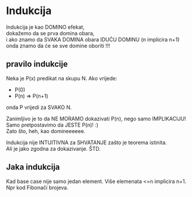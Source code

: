 
# Indukcija
Indukcija je kao DOMINO efekat,  
dokažemo da se prva domina obara,  
i ako znamo da SVAKA DOMINA obara IDUĆU DOMINU (n implicira n+1)  
onda znamo da će se sve domine oboriti !!!

## pravilo indukcije
Neka je P(x) predikat na skupu N.
Ako vrijede:
- P(0)
- P(n) => P(n+1)

onda P vrijedi za SVAKO N.

Zanimljivo je to da NE MORAMO dokazivati P(n),
nego samo IMPLIKACIJU!  
Samo pretpostavimo da JESTE P(n)! :)  
Zato što, heh, kao domineeeeee.

Indukcija nije INTUITIVNA za SHVATANJE zašto je teorema istinita.  
Ali je jako zgodna za dokazivanje. ŠTD.

## Jaka indukcija
Kad base case nije samo jedan element. Više elemenata <=n implicira n+1.  
Npr kod Fibonači brojeva.







